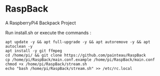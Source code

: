 # RaspBack
A RaspberryPi4 Backpack Project

Run install.sh or execute the commands :
```
apt update -y && apt full-upgrade -y && apt autoremove -y && apt autoclean -y
apt install -y git ffmpeg
cd /home/pi/ && git clone https://github.com/painteau/RaspBack
cp /home/pi/RaspBack/main.conf.example /home/pi/RaspBack/main.conf
chmod +x /home/pi/RaspBack/stream.sh
echo "bash /home/pi/RaspBack/stream.sh" >> /etc/rc.local
```